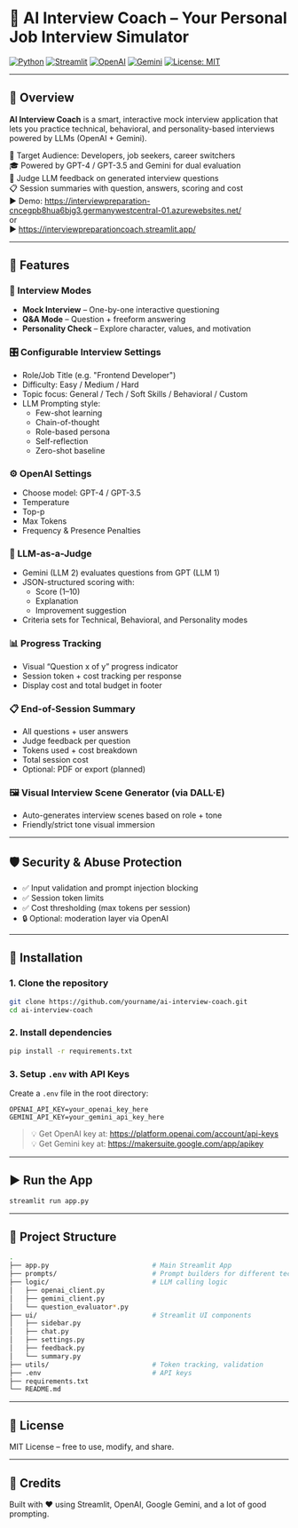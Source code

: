 # 🤖 AI Interview Coach – Your Personal Job Interview Simulator

[![Python](https://img.shields.io/badge/Python-3.10+-blue.svg)](https://www.python.org/)
[![Streamlit](https://img.shields.io/badge/Built%20with-Streamlit-red)](https://streamlit.io/)
[![OpenAI](https://img.shields.io/badge/OpenAI-API-green)](https://openai.com/)
[![Gemini](https://img.shields.io/badge/Gemini-API-yellow)](https://ai.google.dev/)
[![License: MIT](https://img.shields.io/badge/License-MIT-yellow.svg)](LICENSE)

---

## 🎯 Overview

**AI Interview Coach** is a smart, interactive mock interview application that lets you practice technical, behavioral, and personality-based interviews powered by LLMs (OpenAI + Gemini).

💼 Target Audience: Developers, job seekers, career switchers  
🎓 Powered by GPT-4 / GPT-3.5 and Gemini for dual evaluation  
🧠 Judge LLM feedback on generated interview questions  
📋 Session summaries with question, answers, scoring and cost  
▶️ Demo: https://interviewpreparation-cncegpb8hua6bjg3.germanywestcentral-01.azurewebsites.net/  
or  
▶️ https://interviewpreparationcoach.streamlit.app/  

---

## 🚀 Features

### 🧪 Interview Modes
- **Mock Interview** – One-by-one interactive questioning
- **Q&A Mode** – Question + freeform answering
- **Personality Check** – Explore character, values, and motivation

### 🎛️ Configurable Interview Settings
- Role/Job Title (e.g. "Frontend Developer")
- Difficulty: Easy / Medium / Hard
- Topic focus: General / Tech / Soft Skills / Behavioral / Custom
- LLM Prompting style:
  - Few-shot learning
  - Chain-of-thought
  - Role-based persona
  - Self-reflection
  - Zero-shot baseline

### ⚙️ OpenAI Settings
- Choose model: GPT-4 / GPT-3.5
- Temperature
- Top-p
- Max Tokens
- Frequency & Presence Penalties

### 🧠 LLM-as-a-Judge
- Gemini (LLM 2) evaluates questions from GPT (LLM 1)
- JSON-structured scoring with:
  - Score (1–10)
  - Explanation
  - Improvement suggestion
- Criteria sets for Technical, Behavioral, and Personality modes

### 📊 Progress Tracking
- Visual “Question x of y” progress indicator
- Session token + cost tracking per response
- Display cost and total budget in footer

### 📋 End-of-Session Summary
- All questions + user answers
- Judge feedback per question
- Tokens used + cost breakdown
- Total session cost
- Optional: PDF or export (planned)

### 🖼️ Visual Interview Scene Generator (via DALL·E)
- Auto-generates interview scenes based on role + tone
- Friendly/strict tone visual immersion

---

## 🛡️ Security & Abuse Protection

- ✅ Input validation and prompt injection blocking
- ✅ Session token limits
- ✅ Cost thresholding (max tokens per session)
- 🔒 Optional: moderation layer via OpenAI

---

## 🔧 Installation

### 1. Clone the repository
```bash
git clone https://github.com/yourname/ai-interview-coach.git
cd ai-interview-coach
```

### 2. Install dependencies
```bash
pip install -r requirements.txt
```

### 3. Setup `.env` with API Keys
Create a `.env` file in the root directory:

```
OPENAI_API_KEY=your_openai_key_here
GEMINI_API_KEY=your_gemini_api_key_here
```

> 💡 Get OpenAI key at: https://platform.openai.com/account/api-keys  
> 💡 Get Gemini key at: https://makersuite.google.com/app/apikey

---

## ▶️ Run the App

```bash
streamlit run app.py
```

---

## 📁 Project Structure

```bash
.
├── app.py                          # Main Streamlit App
├── prompts/                        # Prompt builders for different techniques
├── logic/                          # LLM calling logic
│   ├── openai_client.py
│   ├── gemini_client.py
│   └── question_evaluator*.py
├── ui/                             # Streamlit UI components
│   ├── sidebar.py
│   ├── chat.py
│   ├── settings.py
│   ├── feedback.py
│   └── summary.py
├── utils/                          # Token tracking, validation
├── .env                            # API keys
├── requirements.txt
└── README.md
```

---

## 📄 License

MIT License – free to use, modify, and share.

---

## 🙌 Credits

Built with ❤️ using Streamlit, OpenAI, Google Gemini, and a lot of good prompting.
